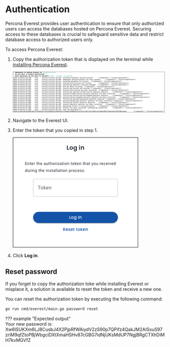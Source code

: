 # Authentication

Percona Everest provides user authentication to ensure that only authorized users can access the databases hosted on Percona Everest. Securing access to these databases is crucial to safeguard sensitive data and restrict database access to authorized users only. 

To access Percona Everest:

1. Copy the authorization token that is displayed on the terminal while [installing Percona Everest](../install/installEverest.md).

    ![!image](../images/everest_user-auth-token.png)

2. Navigate to the Everest UI.

3. Enter the token that you copied in step 1.

    ![!image](../images/everest_user-auth-login.png)


4. Click **Log in**.


## Reset password

If you forget to copy the authorization toke while installing Everest or misplace it, a solution is available to reset the token and receive a new one. 

You can reset the authorization token by executing the following command:

```sh
go run cmd/everest/main.go password reset
```

??? example "Expected output"    
        Your new password is:
        Xw6lSUKXm6LJ8CusbJ4X2PjpRfWAiydV2zS90p7QPifz4QakJM2AISxuS97zriM9qfZtoPBjWbgciDXtXmaHSHv87cGBG7idNjUKsMdUP7NgjBRgCTXhDiMH7kvMGVfZ







